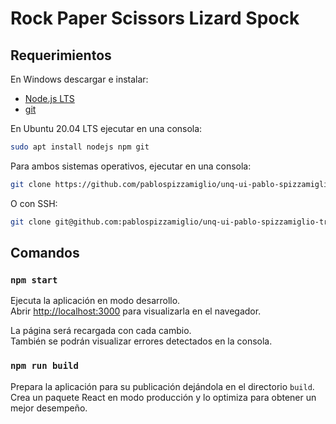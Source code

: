# Rock Paper Scissors Lizard Spock

## Requerimientos

En Windows descargar e instalar:

- [Node.js LTS](https://nodejs.org/en/)
- [git](https://git-scm.com/)

En Ubuntu 20.04 LTS ejecutar en una consola:

```bash
sudo apt install nodejs npm git
```

Para ambos sistemas operativos, ejecutar en una consola:

```bash
git clone https://github.com/pablospizzamiglio/unq-ui-pablo-spizzamiglio-trabajo-final.git
```

O con SSH:

```bash
git clone git@github.com:pablospizzamiglio/unq-ui-pablo-spizzamiglio-trabajo-final.git
```

## Comandos

### `npm start`

Ejecuta la aplicación en modo desarrollo.\
Abrir [http://localhost:3000](http://localhost:3000) para visualizarla en el navegador.

La página será recargada con cada cambio.\
También se podrán visualizar errores detectados en la consola.

### `npm run build`

Prepara la aplicación para su publicación dejándola en el directorio `build`.\
Crea un paquete React en modo producción y lo optimiza para obtener un mejor desempeño.
